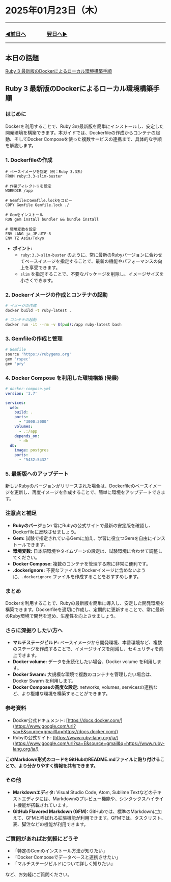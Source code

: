 # 2025年01月23日（木）

---

### [◀️前日へ](https://github.com/yuasys/chatty-journal/blob/main/2025/01/2025-01-22.md)&emsp;&emsp;&emsp;&emsp;[翌日へ▶️](https://github.com/yuasys/chatty-journal/blob/main/2025/01/2025-01-24.md)

---

## 本日の話題

[Ruby 3 最新版のDockerによるローカル環境構築手順](https://github.com/yuasys/chatty-journal/blob/main/2025/01/2025-01-23.md#ruby-3-%E6%9C%80%E6%96%B0%E7%89%88%E3%81%AEdocker%E3%81%AB%E3%82%88%E3%82%8B%E3%83%AD%E3%83%BC%E3%82%AB%E3%83%AB%E7%92%B0%E5%A2%83%E6%A7%8B%E7%AF%89%E6%89%8B%E9%A0%86)

## Ruby 3 最新版のDockerによるローカル環境構築手順 

### はじめに

Dockerを利用することで、Ruby 3の最新版を簡単にインストールし、安定した開発環境を構築できます。本ガイドでは、Dockerfileの作成からコンテナの起動、そしてDocker Composeを使った複数サービスの連携まで、具体的な手順を解説します。

### 1\. Dockerfileの作成

```dockerfile:dockerfile
# ベースイメージを指定（例：Ruby 3.3系）
FROM ruby:3.3-slim-buster

# 作業ディレクトリを設定
WORKDIR /app

# GemfileとGemfile.lockをコピー
COPY Gemfile Gemfile.lock ./

# Gemをインストール
RUN gem install bundler && bundle install

# 環境変数を設定
ENV LANG ja_JP.UTF-8
ENV TZ Asia/Tokyo
```

  * **ポイント:**
      * `ruby:3.3-slim-buster` のように、常に最新のRubyバージョンに合わせてベースイメージを指定することで、最新の機能やパフォーマンスの向上を享受できます。
      * `slim` を指定することで、不要なパッケージを削除し、イメージサイズを小さくできます。

### 2\. Dockerイメージの作成とコンテナの起動

```bash
# イメージの作成
docker build -t ruby-latest .

# コンテナの起動
docker run -it --rm -v $(pwd):/app ruby-latest bash
```

### 3\. Gemfileの作成と管理

```ruby
# Gemfile
source 'https://rubygems.org'
gem 'rspec'
gem 'pry'
```

### 4\. Docker Compose を利用した環境構築 (発展)

```yaml
# docker-compose.yml
version: '3.7'

services:
  web:
    build: .
    ports:
      - "3000:3000"
    volumes:
      - .:/app
    depends_on:
      - db
  db:
    image: postgres
    ports:
      - "5432:5432"
```

### 5\. 最新版へのアップデート

新しいRubyのバージョンがリリースされた場合は、Dockerfileのベースイメージを更新し、再度イメージを作成することで、簡単に環境をアップデートできます。

### 注意点と補足

  * **Rubyのバージョン:** 常にRubyの公式サイトで最新の安定版を確認し、Dockerfileに反映させましょう。
  * **Gem:** 試験で指定されているGemに加え、学習に役立つGemを自由にインストールできます。
  * **環境変数:** 日本語環境やタイムゾーンの設定は、試験環境に合わせて調整してください。
  * **Docker Compose:** 複数のコンテナを管理する際に非常に便利です。
  * **.dockerignore:** 不要なファイルをDockerイメージに含めないように、`.dockerignore` ファイルを作成することをおすすめします。

### まとめ

Dockerを利用することで、Rubyの最新版を簡単に導入し、安定した開発環境を構築できます。Dockerfileを適切に作成し、定期的に更新することで、常に最新のRuby環境で開発を進め、生産性を向上させましょう。

### さらに深掘りしたい方へ

  * **マルチステージビルド:** ベースイメージから開発環境、本番環境など、複数のステージを作成することで、イメージサイズを削減し、セキュリティを向上できます。
  * **Docker volume:** データを永続化したい場合、Docker volume を利用します。
  * **Docker Swarm:** 大規模な環境で複数のコンテナを管理したい場合は、Docker Swarm を利用します。
  * **Docker Composeの高度な設定:** networks, volumes, servicesの連携など、より複雑な環境を構築することができます。

### 参考資料

  * Docker公式ドキュメント: [https://docs.docker.com/](https://www.google.com/url?sa=E&source=gmail&q=https://docs.docker.com/)
  * Rubyの公式サイト: [https://www.ruby-lang.org/ja/](https://www.google.com/url?sa=E&source=gmail&q=https://www.ruby-lang.org/ja/)

**このMarkdown形式のコードをGitHubのREADME.mdファイルに貼り付けることで、より分かりやすく情報を共有できます。**

### その他

  * **Markdownエディタ:** Visual Studio Code, Atom, Sublime Textなどのテキストエディタには、Markdownのプレビュー機能や、シンタックスハイライト機能が搭載されています。
  * **GitHub Flavored Markdown (GFM):** GitHubでは、標準のMarkdownに加えて、GFMと呼ばれる拡張機能が利用できます。GFMでは、タスクリスト、表、脚注などの機能が利用できます。

### ご質問があればお気軽にどうぞ

  * 「特定のGemのインストール方法が知りたい」
  * 「Docker Composeでデータベースと連携させたい」
  * 「マルチステージビルドについて詳しく知りたい」

など、お気軽にご質問ください。
